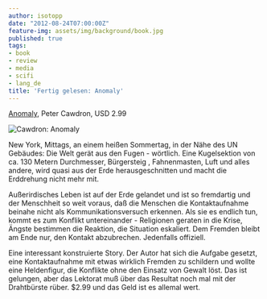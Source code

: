 ```yaml
---
author: isotopp
date: "2012-08-24T07:00:00Z"
feature-img: assets/img/background/book.jpg
published: true
tags:
- book
- review
- media
- scifi
- lang_de
title: 'Fertig gelesen: Anomaly'
---
```

[Anomaly](http://www.amazon.com/Anomaly-ebook/dp/B005OJF0ZC),
Peter Cawdron, USD 2.99

![Cawdron: Anomaly](/uploads/anomaly.png)

New York, Mittags, an einem heißen Sommertag, in der Nähe des UN Gebäudes:
Die Welt gerät aus den Fugen - wörtlich.  Eine Kugelsektion von ca.  130
Metern Durchmesser, Bürgersteig , Fahnenmasten, Luft und alles andere, wird
quasi aus der Erde herausgeschnitten und macht die Erddrehung nicht mehr
mit.

Außerirdisches Leben ist auf der Erde gelandet und ist so fremdartig und der
Menschheit so weit voraus, daß die Menschen die Kontaktaufnahme beinahe
nicht als Kommunikationsversuch erkennen.  Als sie es endlich tun, kommt es
zum Konflikt untereinander - Religionen geraten in die Krise, Ängste
bestimmen die Reaktion, die Situation eskaliert.  Dem Fremden bleibt am Ende
nur, den Kontakt abzubrechen.  Jedenfalls offiziell.

Eine interessant konstruierte Story.  Der Autor hat sich die Aufgabe
gesetzt, eine Kontaktaufnahme mit etwas wirklich Fremden zu schildern und
wollte eine Heldenfigur, die Konflikte ohne den Einsatz von Gewalt löst. 
Das ist gelungen, aber das Lektorat muß über das Resultat noch mal mit der
Drahtbürste rüber.  $2.99 und das Geld ist es allemal wert.

